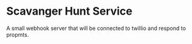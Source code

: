 # Scavanger Hunt Service

A small webhook server that will be connected to twillio and respond to propmts.
